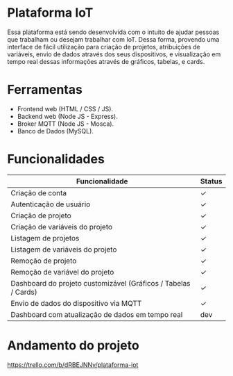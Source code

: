 # Plataforma IoT

Essa plataforma está sendo desenvolvida com o intuito de ajudar pessoas que trabalham ou desejam trabalhar com IoT. Dessa forma, provendo uma interface de fácil utilização para criação de projetos, atribuições de variáveis, envio de dados através dos seus dispositivos, e visualização em tempo real dessas informações através de gráficos, tabelas, e cards.

# Ferramentas
- Frontend web (HTML / CSS / JS).
- Backend web (Node JS - Express).
- Broker MQTT (Node JS - Mosca).
- Banco de Dados (MySQL).

# Funcionalidades
| Funcionalidade | Status |
| ------ | ------ |
| Criação de conta | ✓ |
| Autenticação de usuário | ✓ |
| Criação de projeto | ✓ |
| Criação de variáveis do projeto | ✓ |
| Listagem de projetos | ✓ |
| Listagem de variáveis do projeto | ✓ |
| Remoção de projeto | ✓ |
| Remoção de variável do projeto | ✓ |
| Dashboard do projeto customizável (Gráficos / Tabelas / Cards) | ✓ |
| Envio de dados do dispositivo via MQTT | ✓ |
| Dashboard com atualização de dados em tempo real | dev |


# Andamento do projeto
https://trello.com/b/dRBEJNNv/plataforma-iot
